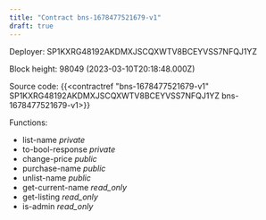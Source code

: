 ```yaml
---
title: "Contract bns-1678477521679-v1"
draft: true
---
```

Deployer: SP1KXRG48192AKDMXJSCQXWTV8BCEYVSS7NFQJ1YZ


 



Block height: 98049 (2023-03-10T20:18:48.000Z)

Source code: {{<contractref "bns-1678477521679-v1" SP1KXRG48192AKDMXJSCQXWTV8BCEYVSS7NFQJ1YZ bns-1678477521679-v1>}}

Functions:

* list-name _private_
* to-bool-response _private_
* change-price _public_
* purchase-name _public_
* unlist-name _public_
* get-current-name _read_only_
* get-listing _read_only_
* is-admin _read_only_
